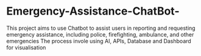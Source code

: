 # Emergency-Assistance-ChatBot-
This project aims to use Chatbot to assist users in reporting and requesting emergency assistance, including police, firefighting, ambulance, and other emergencies
The process invole using AI, APIs, Database and Dashboard for visualisation
